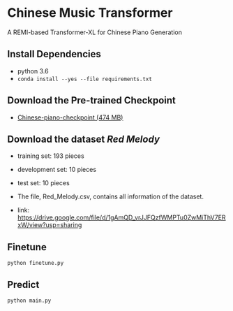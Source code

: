 # Chinese Music Transformer
A REMI-based Transformer-XL for Chinese Piano Generation

## Install Dependencies

- python 3.6
- `conda install --yes --file requirements.txt`

## Download the Pre-trained Checkpoint

- [Chinese-piano-checkpoint (474 MB)](https://drive.google.com/drive/folders/1rVdFPlisPKwNDkIjVJIyQ7i0i-LyKz7U)


## Download the dataset *Red Melody*

- training set: 193 pieces

- development set: 10 pieces

- test set: 10 pieces

- The file, Red_Melody.csv, contains all information of the dataset.

- link: https://drive.google.com/file/d/1gAmQD_vrJJFQzfWMPTu0ZwMiThV7ERxW/view?usp=sharing

## Finetune
`python finetune.py`

## Predict
`python main.py`
